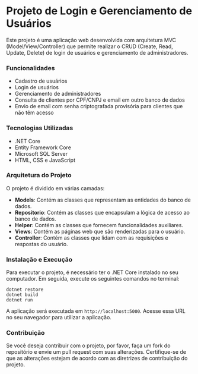 # Projeto de Login e Gerenciamento de Usuários

Este projeto é uma aplicação web desenvolvida com arquitetura MVC (Model/View/Controller) que permite realizar o CRUD (Create, Read, Update, Delete) de login de usuários e gerenciamento de administradores.

### Funcionalidades

* Cadastro de usuários
* Login de usuários
* Gerenciamento de administradores
* Consulta de clientes por CPF/CNPJ e email em outro banco de dados
* Envio de email com senha criptografada provisória para clientes que não têm acesso

### Tecnologias Utilizadas

* .NET Core
* Entity Framework Core
* Microsoft SQL Server
* HTML, CSS e JavaScript

### Arquitetura do Projeto

O projeto é dividido em várias camadas:

* **Models**: Contém as classes que representam as entidades do banco de dados.
* **Repositorio**: Contém as classes que encapsulam a lógica de acesso ao banco de dados.
* **Helper**: Contém as classes que fornecem funcionalidades auxiliares.
* **Views**: Contém as páginas web que são renderizadas para o usuário.
* **Controller**: Contém as classes que lidam com as requisições e respostas do usuário.

### Instalação e Execução

Para executar o projeto, é necessário ter o .NET Core instalado no seu computador. Em seguida, execute os seguintes comandos no terminal:

```
dotnet restore
dotnet build
dotnet run
```

A aplicação será executada em `http://localhost:5000`. Acesse essa URL no seu navegador para utilizar a aplicação.

### Contribuição

Se você deseja contribuir com o projeto, por favor, faça um fork do repositório e envie um pull request com suas alterações. Certifique-se de que as alterações estejam de acordo com as diretrizes de contribuição do projeto.